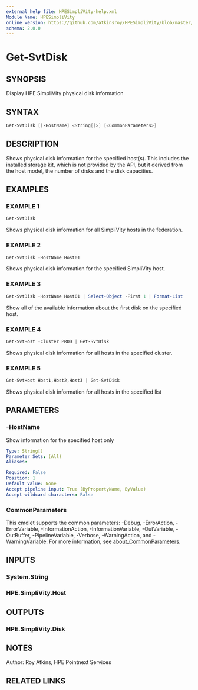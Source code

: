 ```yaml
---
external help file: HPESimpliVity-help.xml
Module Name: HPESimpliVity
online version: https://github.com/atkinsroy/HPESimpliVity/blob/master/docs/Get-SvtDatastoreComputeNode.md
schema: 2.0.0
---
```


# Get-SvtDisk

## SYNOPSIS

Display HPE SimpliVity physical disk information

## SYNTAX

```PowerShell
Get-SvtDisk [[-HostName] <String[]>] [<CommonParameters>]
```

## DESCRIPTION

Shows physical disk information for the specified host(s).
This includes the
installed storage kit, which is not provided by the API, but it derived from
the host model, the number of disks and the disk capacities.

## EXAMPLES

### EXAMPLE 1

```PowerShell
Get-SvtDisk
```

Shows physical disk information for all SimpliVity hosts in the federation.

### EXAMPLE 2

```PowerShell
Get-SvtDisk -HostName Host01
```

Shows physical disk information for the specified SimpliVity host.

### EXAMPLE 3

```PowerShell
Get-SvtDisk -HostName Host01 | Select-Object -First 1 | Format-List
```

Show all of the available information about the first disk on the specified host.

### EXAMPLE 4

```PowerShell
Get-SvtHost -Cluster PROD | Get-SvtDisk
```

Shows physical disk information for all hosts in the specified cluster.

### EXAMPLE 5

```PowerShell
Get-SvtHost Host1,Host2,Host3 | Get-SvtDisk
```

Shows physical disk information for all hosts in the specified list

## PARAMETERS

### -HostName

Show information for the specified host only

```yaml
Type: String[]
Parameter Sets: (All)
Aliases:

Required: False
Position: 1
Default value: None
Accept pipeline input: True (ByPropertyName, ByValue)
Accept wildcard characters: False
```

### CommonParameters

This cmdlet supports the common parameters: -Debug, -ErrorAction, -ErrorVariable, -InformationAction, -InformationVariable, -OutVariable, -OutBuffer, -PipelineVariable, -Verbose, -WarningAction, and -WarningVariable. For more information, see [about_CommonParameters](http://go.microsoft.com/fwlink/?LinkID=113216).

## INPUTS

### System.String

### HPE.SimpliVity.Host

## OUTPUTS

### HPE.SimpliVity.Disk

## NOTES

Author: Roy Atkins, HPE Pointnext Services

## RELATED LINKS

